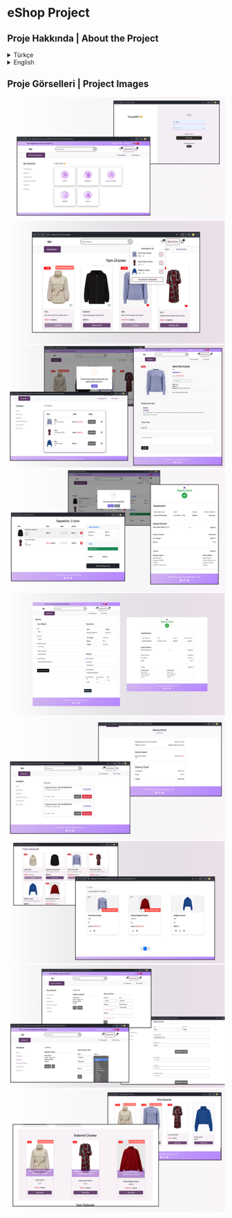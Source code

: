 # eShop Project

## Proje Hakkında | About the Project 

<details>
 <summary>Türkçe</summary> <hr>
 
Bu proje, bir e-ticaret sitesi olup kullanıcılara güvenli ve kolay alışveriş imkanı sunmaktadır. Projenin sunduğu bazı önemli özellikler şunlardır:

- **Çoklu Dil Desteği:** Kullanıcılar, siteyi Türkçe veya İngilizce dillerinde kullanabilirler. Çeviriler, @ngx-translate/core npm paketi kullanılarak yapılmaktadır.
- **Kullanıcı Dostu Bildirimler:** SweetAlert ve Toast gibi etkileşimli bildirim sistemleri ile kullanıcıların işlemleri sırasında anlık geri bildirim alması sağlanmıştır.
- **Iyzico Ödeme Kütüphanesi:** Güvenli ödeme işlemleri için Iyzico ödeme altyapısı kullanılmıştır.
- **Identity ve FluentValidation:** Kullanıcı kimlik doğrulama ve veri doğrulama işlemleri Identity ve FluentValidation kütüphaneleri ile gerçekleştirilmiştir.
- **JWT tabanlı kimlik doğrulama:** Kullanıcıların güvenli giriş yapabilmesi için JWT (JSON Web Token) ile kimlik doğrulama yapılmıştır.
- **Kullanılan Diğer Teknolojiler:** CQRS Pattern, Repository Pattern, AutoMapper, Bootstrap, .NET 8, Angular 17 

</details>
<details>
<summary> English </summary> <hr>

This project is an e-commerce website focused on clothing, providing a secure shopping experience for users. It features multi-language support, payment methods, and secure shopping functionality. Users can view the website in different languages and easily purchase their desired products.

The project enhances the user experience with interactive alert systems such as SweetAlert and Toast, providing real-time feedback during transactions. Iyzico payment library integration allows secure payment transactions. Additionally, Identity and FluentValidation libraries are used to implement a robust user authentication and validation mechanism. User login processes are securely managed, and security is further enhanced with JWT-based authentication.

**Other Technologies Used:** CQRS Pattern, Repository Pattern, AutoMapper, Bootstrap, .NET 8, Angular 17

</details>

## Proje Görselleri | Project Images
![eShop Project](projectImages/login.png)
![eShop Project](projectImages/homepage.png)
![eShop Project](projectImages/wishlist.png)
![eShop Project](projectImages/cart.png)
![eShop Project](projectImages/payment.png)
![eShop Project](projectImages/orderEShop.png)
![eShop Project](projectImages/getProductsByCategoryId.png)
![eShop Project](projectImages/account.png)
![eShop Project](projectImages/discount.png)

 
